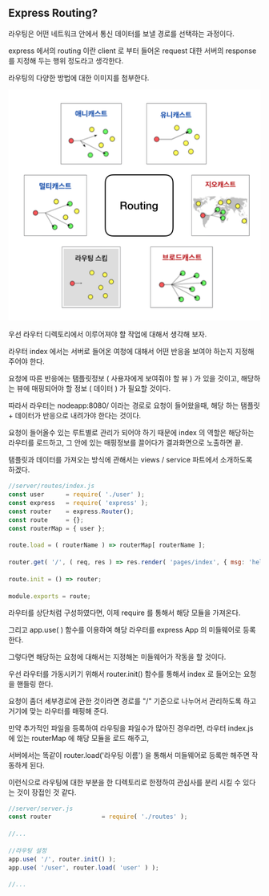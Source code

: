 ## Express Routing?

라우팅은 어떤 네트워크 안에서 통신 데이터를 보낼 경로를 선택하는 과정이다.

express 에서의 routing 이란 client 로 부터 들어온 request 대한 서버의 response 를 지정해 두는 행위 정도라고 생각한다.

라우팅의 다양한 방법에 대한 이미지를 첨부한다. 

![routing_img](../../server/public/image/routing_img)

우선 라우터 디렉토리에서 이루어져야 할 작업에 대해서 생각해 보자.

라우터 index 에서는 서버로 들어온 여청에 대해서 어떤 반응을 보여야 하는지 지정해 주어야 한다.

요청에 따른 반응에는 탬플릿정보 ( 사용자에게 보여줘야 할 뷰 ) 가 있을 것이고, 해당하는 뷰에 매핑되어야 할 정보 ( 데이터 ) 가 필요할 것이다.

따라서 라우터는 nodeapp:8080/ 이라는 경로로 요청이 들어왔을때, 해당 하는 탬플릿 + 데이터가 반응으로 내려가야 한다는 것이다.

요청이 들어올수 있는 루트별로 관리가 되어야 하기 때문에 index 의 역할은 해당하는 라우터를 로드하고, 그 안에 있는 매핑정보를 끌어다가 결과화면으로 노출하면 끝.

탬플릿과 데이터를 가져오는 방식에 관해서는 views / service 파트에서 소개하도록 하겠다. 

```javascript
//server/routes/index.js
const user      = require( './user' );
const express   = require( 'express' );
const router    = express.Router();
const route     = {};
const routerMap = { user };

route.load = ( routerName ) => routerMap[ routerName ];

router.get( '/', ( req, res ) => res.render( 'pages/index', { msg: 'hello index' } ) );

route.init = () => router;

module.exports = route;
```

라우터를 상단처럼 구성하였다면, 이제 require 를 통해서 해당 모듈을 가져온다.

그리고 app.use( ) 함수를 이용하여 해당 라우터를 express App 의 미들웨어로 등록한다.

그렇다면 해당하는 요청에 대해서는 지정해논 미들웨어가 작동을 할 것이다.

우선 라우터를 가동시키기 위해서 router.init() 함수를 통해서 index 로 들어오는 요청을 핸들링 한다.

요청이 좀더 세부경로에 관한 것이라면 경로를 "/" 기준으로 나누어서 관리하도록 하고 거기에 맞는 라우터를 매핑해 준다.

만약 추가적인 파일을 등록하여 라우팅을 파일수가 많아진 경우라면, 라우터 index.js 에 있는 routerMap 에 해당 모듈을 로드 해주고,

서버에서는 똑같이 router.load('라우팅 이름') 을 통해서 미들웨어로 등록만 해주면 작동하게 된다.

이런식으로 라우팅에 대한 부분을 한 디렉토리로 한정하여 관심사를 분리 시킬 수 있다는 것이 장접인 것 같다.

```javascript
//server/server.js
const router              = require( './routes' );

//...

//라우팅 설정
app.use( '/', router.init() );
app.use( '/user', router.load( 'user' ) );

//...

```

